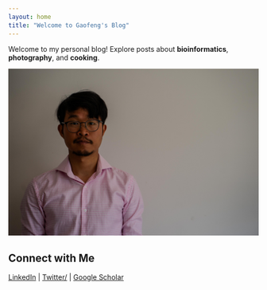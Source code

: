 ```yaml
---
layout: home
title: "Welcome to Gaofeng's Blog"
---
```


Welcome to my personal blog! Explore posts about **bioinformatics**, **photography**, and **cooking**.

![Portrait taken in 2024](assets/images/DSC04090.jpg)

## Connect with Me

[LinkedIn](https://www.linkedin.com/in/gaofeng-ni-42312b58/?originalSubdomain=au) | [Twitter/](https://x.com/gaofengni) | [Google Scholar](https://scholar.google.com/citations?user=zpUojmoAAAAJ&hl=en)
